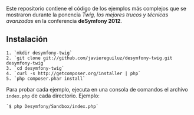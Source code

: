 Este repositorio contiene el código de los ejemplos más complejos que se mostraron
durante la ponencia *Twig, los mejores trucos y técnicas avanzadas* en la
conferencia **deSymfony 2012**.

## Instalación ##

    1. `mkdir desymfony-twig`
    2. `git clone git://github.com/javiereguiluz/desymfony-twig.git desymfony-twig`
    3. `cd desymfony-twig`
    4. `curl -s http://getcomposer.org/installer | php`
    5. `php composer.phar install`

Para probar cada ejemplo, ejecuta en una consola de comandos el archivo `index.php`
de cada directorio. Ejemplo:

    `$ php Desymfony/Sandbox/index.php`

